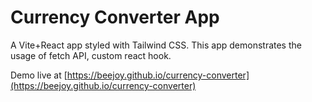 # Currency Converter App

A Vite+React app styled with Tailwind CSS. This app demonstrates the usage of fetch API, custom react hook.

Demo live at [https://beejoy.github.io/currency-converter](https://beejoy.github.io/currency-converter)
